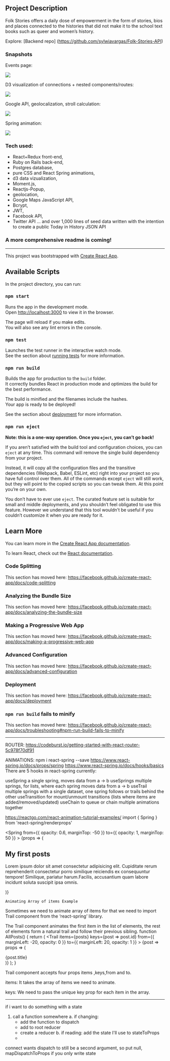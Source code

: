 
## Project Description
Folk Stories offers a daily dose of empowerment in the form of stories, bios and places connected to the histories that did not make it to the school text books such as queer and women’s history. 


Explore: [Backend repo] (https://github.com/sylwiavargas/Folk-Stories-API)

### Snapshots

Events page:

![](main.gif)


D3 visualization of connections + nested components/routes:

![](bio.gif)


Google API, geolocalization, stroll calculation:

![](maps.gif)


Spring animation:

![](goo.gif)


### Tech used:
- React+Redux front-end,
- Ruby on Rails back-end,
- Postgres database,
- pure CSS and React Spring animations,
- d3 data vizualization,
- Moment.js, 
- Reactjs-Popup, 
- geolocation, 
- Google Maps JavaScript API, 
- Bcrypt, 
- JWT, 
- Facebook API,
- Twitter API
... and over 1,000 lines of seed data written with the intention to create a public Today in History JSON API

### A more comprehensive readme is coming!

------------------------------------------------------
This project was bootstrapped with [Create React App](https://github.com/facebook/create-react-app).

## Available Scripts

In the project directory, you can run:

### `npm start`

Runs the app in the development mode.<br>
Open [http://localhost:3000](http://localhost:3000) to view it in the browser.

The page will reload if you make edits.<br>
You will also see any lint errors in the console.

### `npm test`

Launches the test runner in the interactive watch mode.<br>
See the section about [running tests](https://facebook.github.io/create-react-app/docs/running-tests) for more information.

### `npm run build`

Builds the app for production to the `build` folder.<br>
It correctly bundles React in production mode and optimizes the build for the best performance.

The build is minified and the filenames include the hashes.<br>
Your app is ready to be deployed!

See the section about [deployment](https://facebook.github.io/create-react-app/docs/deployment) for more information.

### `npm run eject`

**Note: this is a one-way operation. Once you `eject`, you can’t go back!**

If you aren’t satisfied with the build tool and configuration choices, you can `eject` at any time. This command will remove the single build dependency from your project.

Instead, it will copy all the configuration files and the transitive dependencies (Webpack, Babel, ESLint, etc) right into your project so you have full control over them. All of the commands except `eject` will still work, but they will point to the copied scripts so you can tweak them. At this point you’re on your own.

You don’t have to ever use `eject`. The curated feature set is suitable for small and middle deployments, and you shouldn’t feel obligated to use this feature. However we understand that this tool wouldn’t be useful if you couldn’t customize it when you are ready for it.

## Learn More

You can learn more in the [Create React App documentation](https://facebook.github.io/create-react-app/docs/getting-started).

To learn React, check out the [React documentation](https://reactjs.org/).

### Code Splitting

This section has moved here: https://facebook.github.io/create-react-app/docs/code-splitting

### Analyzing the Bundle Size

This section has moved here: https://facebook.github.io/create-react-app/docs/analyzing-the-bundle-size

### Making a Progressive Web App

This section has moved here: https://facebook.github.io/create-react-app/docs/making-a-progressive-web-app

### Advanced Configuration

This section has moved here: https://facebook.github.io/create-react-app/docs/advanced-configuration

### Deployment

This section has moved here: https://facebook.github.io/create-react-app/docs/deployment

### `npm run build` fails to minify

This section has moved here: https://facebook.github.io/create-react-app/docs/troubleshooting#npm-run-build-fails-to-minify


-----------------------------
ROUTER:
https://codeburst.io/getting-started-with-react-router-5c978f70df91

ANIMATIONS:
npm i react-spring --save
https://www.react-spring.io/docs/props/spring
https://www.react-spring.io/docs/hooks/basics
There are 5 hooks in react-spring currently:

useSpring a single spring, moves data from a -> b
useSprings multiple springs, for lists, where each spring moves data from a -> b
useTrail multiple springs with a single dataset, one spring follows or trails behind the other
useTransition for mount/unmount transitions (lists where items are added/removed/updated)
useChain to queue or chain multiple animations together

https://reactgo.com/react-animation-tutorial-examples/
import { Spring } from 'react-spring/renderprops'

<Spring
      from={{ opacity: 0.6, marginTop: -50 }}
      to={{ opacity: 1, marginTop: 50 }}
    >
      {props => (
        <div style={props} className="App">
          <article className="post">
            <h1>My first posts</h1>
            <p>
              Lorem ipsum dolor sit amet consectetur adipisicing elit.
              Cupiditate rerum reprehenderit consectetur porro similique
              reiciendis ex consequuntur tempore! Similique, pariatur
              harum.Facilis, accusantium quam labore incidunt soluta
              suscipit ipsa omnis.
            </p>
          </article>
        </div>
      )}
    </Spring>

    Animating Array of items Example
Sometimes we need to animate array of items for that we need to import Trail component from the ‘react-spring’ library.

The Trail component animates the first item in the list of elements, the rest of elements form a natural trail and follow their previous sibling.
function AllPosts() {
  return (
    <Trail
      items={posts}
      keys={post => post.id}
      from={{ marginLeft: -20, opacity: 0 }}
      to={{ marginLeft: 20, opacity: 1 }}
    >
      {post => props => (
        <div style={props} className="post">
             {post.title}
        </div>
      )}
    </Trail>
  );
}

Trail component accepts four props items ,keys,from and to.

items: It takes the array of items we need to animate.

keys: We need to pass the unique key prop for each item in the array.


-----------------
if i want to do something with a state
1. call a function somewhere
   a. if changing:
      - add the function to dispatch
      - add to root reducer
      - create a reducer
   b. if reading: add the state I'll use to stateToProps
      -

connect wants dispatch to still be a second argument, so put null, mapDispatchToProps if you only write state
